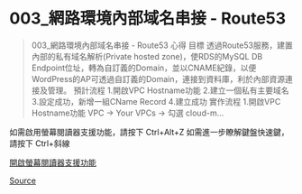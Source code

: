 # 003_網路環境內部域名串接 - Route53

> 003_網路環境內部域名串接 - Route53  心得  目標 透過Route53服務，建置內部的私有域名解析(Private hosted zone)，使RDS的MySQL DB Endpoint位址，轉為自訂義的Domain，並以CNAME紀錄，以便WordPress的AP可透過自訂義的Domain，連接到資料庫，利於內部資源連接及管理。 預計流程 1.開啟VPC Hostname功能 2.建立一個私有主要域名 3.設定成功，新增一組CName Record 4.建立成功  實作流程 1.開啟VPC Hostname功能 VPC  → Your VPCs → 勾選 cloud-m...

如需啟用螢幕閱讀器支援功能，請按下 Ctrl+Alt+Z 如需進一步瞭解鍵盤快速鍵，請按下 Ctrl+斜線

[開啟螢幕閱讀器支援功能](#)


[Source](https://docs.google.com/document/d/1ji8vLYdsgDA87jEyINHoy-qkSj2IguCLix1YAxElR80/edit)